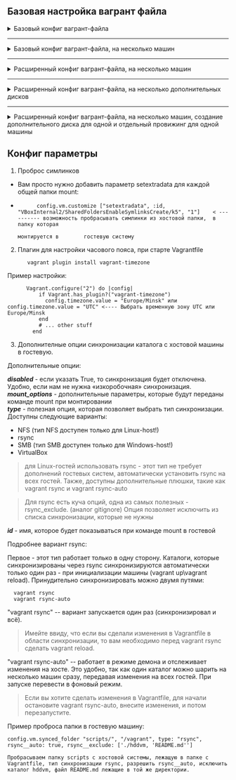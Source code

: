 
##                                                              Базовая настройка вагрант файла

<details>
                        <summary> Базовый конфиг вагрант-файла </summary>

        Vagrant.configure("2") do |config|
                config.vm.box = "ashum1976/centos7_kernel_5.10"        <------ Образ в vagrantclouds
                config.vm.synced_folder ".", "/vagrant", disabled: true     <--- отключаем проброс папки "./" с хостовой системы в гостевую ( "/vagrant" ) для всех создаваемых машин
                config.vm.synced_folder "./sync_data", "/home/vagrant/mnt"   <---- пробрасываем в гостевую систему, в папку "/home/vagrant/mnt",  папку "./sync_data" с хостовой системы

    # Провижинг, выполнение команд после запуска машины
                config.vm.provision "shell", inline: <<-SHELL    <----- провижинг, выполнение команд после запуска машины, в данном случае в shell. можно подцепить скрипт
                        mkdir -p ~root/.ssh
                        cp ~vagrant/.ssh/auth* ~root/.ssh
                    #  yum install -y redhat-lsb-core rpmdevtools rpm-build createrepo yum-utils wget
                    #  /vagrant/bash_rpm.sh
                SHELL

        end

</details>

___

<details>
                        <summary> Базовый конфиг вагрант-файла, на несколько машин  </summary>

    Vagrant.configure(2) do |config|
            config.vm.box = "ashum1976/centos7_kernel_5.10"
          #config.vm.box = "centos/7"


            config.vm.provider "virtualbox" do |v|
                v.memory = 256
                v.cpus = 1
            end

            config.vm.define "nfs_server" do |nfss|                                                         <------ задаём параметры box-a  "nfs_server"
                #nfss.vm.synced_folder "./sync_data_server", "/home/vagrant/mnt"
                nfss.vm.network "private_network", ip: "192.168.50.10", virtualbox__intnet: "net1"   <----- добавляем ещё сетевую карту с нужным IP
                nfss.vm.hostname = "nfssrv"                                                                        <-------- Задаём имя нашей создаваемой виртуальной машины hostname
                nfss.vm.provision "shell", path: "nfss_script.sh"                                            <------ Провижинг используя готовый скрипт, который будет находится в одной папке с Vagrant файлом
            end

            config.vm.define "nfs_client" do |nfsc|
                #nfsc.vm.synced_folder "./sync_data_client", "/home/vagrant/mnt"
                nfsc.vm.network "private_network", ip: "192.168.50.11", virtualbox__intnet: "net2"
                nfsc.vm.hostname = "nfscln"
                nfsc.vm.provision "shell", path: "nfsc_script.sh"
            end

end



</details>

___

<details>
                        <summary> Расширенный конфиг вагрант-файла, на несколько машин  </summary>
Этот файл использовался в уроке по запуску ansible (lesson_13 и lesson_15)

        home = ENV['HOME']
        MACHINES = {
        :'prod-nginx-01' => {
                :box_name => "centos/7",
                :ip_addr => '192.168.11.150',
        },
        :'prod-nginx-02' => {
                :box_name => "centos/7",
                :ip_addr => '192.168.11.151',
        },
        :'staging-nginx-01' => {
                :box_name => "centos/7",
                :ip_addr => '192.168.11.200',
        }
        }
    Vagrant.configure("2") do |config|

        MACHINES.each do |boxname, boxconfig|

           config.vm.define boxname do |box|
                box.vm.box = boxconfig[:box_name]
                box.vm.host_name = boxname.to_s
>Создадим сетевой интерфейс, внешний, будет доступен на хостовой машине, где тоже создастся сетевой интерфейс из этой же подсети ( 192.168.11.0/24):

                box.vm.network "private_network", ip: boxconfig[:ip_addr], virtualbox__extnet: "net1"
                box.vm.provider :virtualbox do |vb|
                vb.customize ["modifyvm", :id, "--memory", "256"]
                vb.name = boxname.to_s

                end

                box.vm.provision "shell", inline: <<-SHELL
                mkdir -p ~root/.ssh
                cp ~vagrant/.ssh/auth* ~root/.ssh
            SHELL

            end

        end

    end

</details>

___
<details>
                        <summary> Расширенный конфиг вагрант-файла, на несколько дополнительных дисков  </summary>

**_Использовался в уроке по управлению RAID массивом _**

# Describe VMs
MACHINES = {
  # VM name "raid_create"
 :"raid-create" => {
              # VM box
              :box_name => "ashum1976/centos7_k5_raid_home",
              # VM CPU count
              :cpus => 3,
              # VM RAM size (Mb)
              :memory => 2048,
              <!-- # networks
              :net => {
                        :ip_addr => 192.168.10.15
                }, -->
              # forwarded ports
              :forwarded_port => [],
              :sync_path => "./sync_data",
              #:sync_path => ,
              :diskv => {
                        :sata1 => {
                                            :dfile => "./hddvm/sata1.vdi",
                                            :size => 1024,
                                            :port => 1,
                                           },
                        :sata2 => {
                                            :dfile => "./hddvm/sata2.vdi",
                                            :size => 1024,
                                            :port => 2,
                                            },
                        :sata3 => {
                                            :dfile => "./hddvm/sata3.vdi",
                                            :size => 1024,
                                            :port => 3,
                                            },
                        :sata4 => {
                                            :dfile => "./hddvm/sata4.vdi",
                                            :size => 1024,
                                            :port => 4
                                            },          
                         :sata5 => {
                                            :dfile => "./hddvm/sata5.vdi",
                                            :size => 1024,
                                            :port => 5
                                            },
                         :sata6 => {
                                            :dfile => "./hddvm/sata6.vdi",
                                            :size => 1024,
                                            :port => 6
                                            },
                         :sata7 => {
                                            :dfile => "./hddvm/sata7.vdi",
                                            :size => 1024,
                                            :port => 7
                                            }
                                    }
                                }
                            }
Vagrant.configure("2") do |config|
  MACHINES.each do |boxname, boxconfig|  
    # Disable shared folders
                config.vm.synced_folder ".", "/vagrant", disabled: true  # - отключаем проброс папок с хостовой системы в гостевую для всех создаваемых машин, но можем включить
                # Apply VM config
                    config.vm.define boxname do |box|
                        # Set VM base box and hostname
                                box.vm.box = boxconfig[:box_name]
                                box.vm.host_name = boxname.to_s
                        # Additional network config if present
                                if boxconfig.key? (:net) # - () это наличие такой переменной (значения) в массиве
                                     boxconfig [:net].each do |etconf, ipconf| # - цикл по значению переменно [:net], т.е :eth1 => { :ipaddr => '192.168.10.15'}
                                    #     "#{ipconf}" - получить строку находящуюся в переменной ipconf (:ipaddr => '192.168.10.15')
                                     box.vm.network :private_network, ip: ipconf[:ipaddr]
                                    end
                                end
                        # Port-forward config if present
                                if boxconfig.key?(:forwarded_port)
                                    boxconfig[:forwarded_port].each do |port|
                                    box.vm.network "forwarded_port", port
                                    end
                                end
                        #Включение директорий для проброса с хостовой машины на гостевую
                                if boxconfig.key?(:sync_path)
                              #      boxconfig[:sync_path].each do |path|
                              #      config.vm.synced_folder path
                                     config.vm.synced_folder boxconfig[:sync_path], "/vagrant"
                                   end              

                              #  end

                                # VM resources config
                    box.vm.provider "virtualbox" do |v|
                        # Set VM RAM size and CPU count
                                v.memory = boxconfig[:memory]
                                v.cpus = boxconfig[:cpus]
                                needsController = false
                                boxconfig[:diskv].each do |dname, dconf|
                                            unless File.exist?(dconf[:dfile])
                                            v.customize ['createhd', '--filename', dconf[:dfile], '--variant', 'Fixed', '--size', dconf[:size]]
                                            needsController = true
                                    end
                                end

                                if needsController == true
                                           v.customize ["storagectl", :id, "--name", "SATA", "--add", "sata" ]
                                           boxconfig[:diskv].each do |dname, dconf|
                                           v.customize ['storageattach', :id,  '--storagectl', 'SATA', '--port', dconf[:port], '--device', 0, '--type', 'hdd', '--medium',dconf[:dfile]]
                                     end     
                                end
                    end

                    box.vm.provision "shell", inline: <<-SHELL
                    #          mkdir -p ~root/.ssh
                    #          cp ~vagrant/.ssh/auth* ~root/.ssh
                                yum install -y mdadm smartmontools hdparm gdisk
                                /vagrant/bash.sh
                                SHELL


                    end
    end
end


</details>


___


<details>
                        <summary> Расширенный конфиг вагрант-файла, на несколько машин, создание  дополнительного диска для одной и отдельный провижинг для одной машины  </summary>

# -*- mode: ruby -*-
# vim: set ft=ruby :
MACHINES = {
  # VM name "srvbackup"
 :"srvbackup" => {
              # VM box
              :box_conf => "centos/8",
              # VM CPU count
              :cpus => 1,
              # VM RAM size (Mb)
              :memory => 2048,
              # networks
              :ip_addr => '192.168.10.11',
              # forwarded ports
              #:forwarded_port => [],
              #:sync_path => "./sync_data",
              #:sync_path => ,
              :diskv => {
                        :sata1 => {
                                    :dfile => './hddvm/sata1.vdi',
                                    :size => 2048,
                                    :port => 1
                                  }
                        }
                  },
  :"client" => {
              # VM box
              :box_conf => "centos/8",
              # VM CPU count
              :cpus => 1,
              # VM RAM size (Mb)
              :memory => 256,
              # networks
              :ip_addr => '192.168.10.10'
            }
}

Vagrant.configure("2") do |config|

  MACHINES.each do |boxname, boxconfig|
      if Vagrant.has_plugin?("vagrant-timezone")
            config.timezone.value = "Europe/Minsk"
      end
      config.vm.define boxname do |box|
            box.vm.box = boxconfig[:box_conf]
            box.vm.host_name = boxname.to_s
            box.vm.network "private_network", ip: boxconfig[:ip_addr], virtualbox__intnet: "net1"
            box.vm.provider "virtualbox" do |v|
                        # Set VM RAM size, CPU count, add disks
                                v.memory = boxconfig[:memory]
                                v.cpus = boxconfig[:cpus]
                                if boxconfig.key?(:diskv)
                                needsController = false
                                        boxconfig[:diskv].each do |dname, dconf|
                                              unless File.exist?(dconf[:dfile])
                                              v.customize ['createhd', '--filename', dconf[:dfile], '--variant', 'Fixed', '--size', dconf[:size]]
                                              needsController = true
                                            end
                                          end
                                      if needsController == true
                                               v.customize ["storagectl", :id, "--name", "SATA", "--add", "sata" ]
                                               boxconfig[:diskv].each do |dname, dconf|
                                               v.customize ['storageattach', :id,  '--storagectl', 'SATA', '--port', dconf[:port], '--device', 0, '--type', 'hdd', '--medium', dconf[:dfile]]
                                           end
                                      end
                                end
            end
            if boxname.to_s == "srvbackup"
              box.vm.provision "shell", path: "srvbackup.sh"
            end
            box.vm.provision "shell",  inline: <<-SHELL
                  mkdir -p /root/.ssh
                  cp ~vagrant/.ssh/auth* /root/.ssh
                  yum install -y --nogpgcheck epel-release
                  SHELL

      end
  end
end

</details>




##                                                              Конфиг параметры


1.   Проброс симлинков

-   Вам просто нужно добавить параметр setextradata для каждой общей папки mount:

*           config.vm.customize ["setextradata", :id, "VBoxInternal2/SharedFoldersEnableSymlinksCreate/k5", "1"]    < ---------- возможность пробрасывать симлинки из хостовой папки,  в папку которая  
                                                                                                                                  монтируется в        гостевую систему
2. Плагин для настройки часового пояса, при старте Vagrantfile

          vagrant plugin install vagrant-timezone

Пример настройки:

          Vagrant.configure("2") do |config|
              if Vagrant.has_plugin?("vagrant-timezone")
                config.timezone.value = "Europe/Minsk" или config.timezone.value = "UTC" <---- Выбрать временную зону UTC или Europe/Minsk
              end
              # ... other stuff
            end

3. Дополнителные опции синхронизации каталога с хостовой машины в гостевую.

Дополнительные опции:

**_disabled_** - если указать True, то синхронизация будет отключена. Удобно, если нам не нужна «изкоробочная» синхронизация.  
**_mount_options_** - дополнительные параметры, которые будут переданы команде mount при монтировании  
**_type_** - полезная опция, которая позволяет выбрать тип синхронизации. Доступны следующие варианты:  
- NFS (тип NFS доступен только для Linux-host!)
- rsync
- SMB (тип SMB доступен только для Windows-host!)
- VirtualBox  

>для Linux-гостей использовать rsync - этот тип не требует дополнений гостевых систем,  автоматически установить rsync на всех гостей. Также, доступны дополнительные плюшки, такие как vagrant rsync и vagrant rsync-auto

>Для rsync есть куча опций,  одна из самых полезных - rsync_exclude. (аналог gitignore) Опция позволяет исключить из списка синхронизации, которые не нужны

**_id_** - имя, которое будет показываться при команде mount в гостевой

Подробнее вариант rsync:  

Первое - этот тип работает только в одну сторону. Каталоги, которые синхронизированы через rsync синхронизируются автоматически только один раз - при инициализации машины (vagrant up\vagrant reload).
 Принудительно синхронизировать можно двумя путями:

      vagrant rsync
      vagrant rsync-auto
"vagrant rsync" --  вариант запускается один раз (синхронизировал и всё).  

>Имейте ввиду, что если вы сделали изменения в Vagrantfile в области синхронизации, то вам необходимо перед vagrant rsync сделать vagrant reload.

"vagrant rsync-auto" -- работает в режиме демона и отслеживает изменения на хосте. Это удобно, так как один каталог можно шарить на несколько машин сразу, передавая изменения на всех гостей. При запуске перевести в фоновый режим.

>Если вы хотите сделать изменения в Vagrantfile, для начали остановите vagrant rsync-auto, внесите изменения, и потом перезапустите.

Пример проброса папки в гостевую машину:

    config.vm.synced_folder "scripts/", "/vagrant", type: "rsync", rsync__auto: true, rsync__exclude: ['./hddvm, 'README.md'']

    Пробрасываем папку scripts с хостовой системы, лежащую в папке с Vagrantfile, тип синхронизации rsync, разрешить rsync__auto, исключить каталог hddvm, файл README.md лежащие в той же директории.
